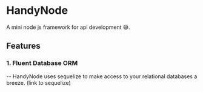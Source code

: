 # HandyNode
A mini node js framework for api development 😅.

## Features
### 1. Fluent Database ORM 
 -- HandyNode uses sequelize to make access to your relational databases a breeze. (link to sequelize)


